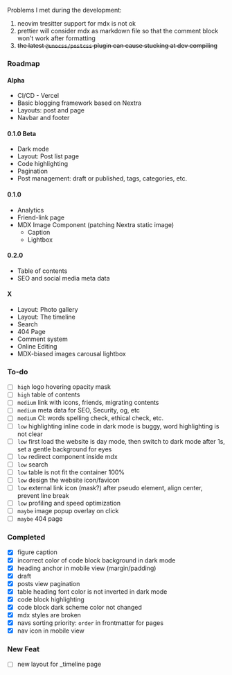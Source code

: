 Problems I met during the development:

1. neovim tresitter support for mdx is not ok
2. prettier will consider mdx as markdown file so that the comment block won't work after formatting
3. ~~the latest `@unocss/postcss` plugin can cause stucking at dev compiling~~

### Roadmap

#### Alpha

-   CI/CD - Vercel
-   Basic blogging framework based on Nextra
-   Layouts: post and page
-   Navbar and footer

#### 0.1.0 Beta

-   Dark mode
-   Layout: Post list page
-   Code highlighting
-   Pagination
-   Post management: draft or published, tags, categories, etc.

#### 0.1.0

-   Analytics
-   Friend-link page
-   MDX Image Component (patching Nextra static image)
    -   Caption
    -   Lightbox

#### 0.2.0

-   Table of contents
-   SEO and social media meta data

#### X

-   Layout: Photo gallery
-   Layout: The timeline
-   Search
-   404 Page
-   Comment system
-   Online Editing
-   MDX-biased images carousal lightbox

### To-do

-   [ ] `high` logo hovering opacity mask
-   [ ] `high` table of contents
-   [ ] `medium` link with icons, friends, migrating contents
-   [ ] `medium` meta data for SEO, Security, og, etc
-   [ ] `medium` CI: words spelling check, ethical check, etc.
-   [ ] `low` highlighting inline code in dark mode is buggy, word highlighting is not clear
-   [ ] `low` first load the website is day mode, then switch to dark mode after 1s, set a gentle background for eyes
-   [ ] `low` redirect component inside mdx
-   [ ] `low` search
-   [ ] `low` table is not fit the container 100%
-   [ ] `low` design the website icon/favicon
-   [ ] `low` external link icon (mask?) after pseudo element, align center, prevent line break
-   [ ] `low` profiling and speed optimization
-   [ ] `maybe` image popup overlay on click
-   [ ] `maybe` 404 page

### Completed

-   [x] figure caption
-   [x] incorrect color of code block background in dark mode
-   [x] heading anchor in mobile view (margin/padding)
-   [x] draft
-   [x] posts view pagination
-   [x] table heading font color is not inverted in dark mode
-   [x] code block highlighting
-   [x] code block dark scheme color not changed
-   [x] mdx styles are broken
-   [x] navs sorting priority: `order` in frontmatter for pages
-   [x] nav icon in mobile view

### New Feat

-   [ ] new layout for \_timeline page
